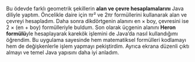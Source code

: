 Bu ödevde farklı geometrik şekillerin **alan ve çevre hesaplamalarını** Java diliyle yaptım. Öncelikle daire için πr² ve 2πr formüllerini kullanarak alan ve çevreyi hesapladım. Daha sonra dikdörtgenin alanını en × boy, çevresini ise 2 × (en + boy) formülleriyle buldum. Son olarak üçgenin alanını **Heron formülü**yle hesaplayarak karekök işlemini de Java’da nasıl kullandığımı öğrendim. Bu uygulama sayesinde hem matematiksel formülleri kodlamayı hem de değişkenlerle işlem yapmayı pekiştirdim. Ayrıca ekrana düzenli çıktı almayı ve temel Java yapısını daha iyi anladım.
